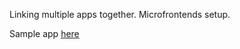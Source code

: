 Linking multiple apps together. Microfrontends setup.

Sample app [here](https://d3746875tnm1pz.cloudfront.net/)
